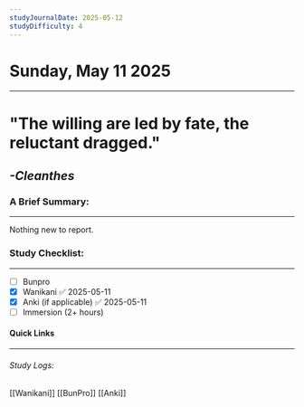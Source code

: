 ```yaml
---
studyJournalDate: 2025-05-12
studyDifficulty: 4
---
```


# Sunday, May 11 2025
---
# "The willing are led by fate, the reluctant dragged."

## *-Cleanthes*


### A Brief Summary:
---
Nothing new to report.

### Study Checklist:
---
- [ ] Bunpro
- [x] Wanikani ✅ 2025-05-11
- [x] Anki (if applicable) ✅ 2025-05-11
- [ ] Immersion (2+ hours)

#### Quick Links
---
###### Study Logs:
[[Wanikani]]
[[BunPro]]
[[Anki]]